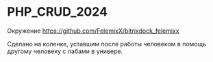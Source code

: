 # PHP_CRUD_2024
Окружение https://github.com/FelemixX/bitrixdock_felemixx

Сделано на коленке, уставшим после работы человеком в помощь другому человеку с лабами в универе.
